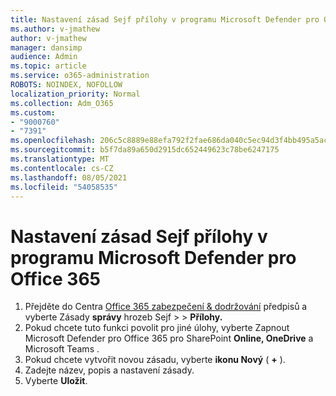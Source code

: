 ```yaml
---
title: Nastavení zásad Sejf přílohy v programu Microsoft Defender pro Office 365
ms.author: v-jmathew
author: v-jmathew
manager: dansimp
audience: Admin
ms.topic: article
ms.service: o365-administration
ROBOTS: NOINDEX, NOFOLLOW
localization_priority: Normal
ms.collection: Adm_O365
ms.custom:
- "9000760"
- "7391"
ms.openlocfilehash: 206c5c8889e88efa792f2fae686da040c5ec94d3f4bb495a5ac5cca59e455e64
ms.sourcegitcommit: b5f7da89a650d2915dc652449623c78be6247175
ms.translationtype: MT
ms.contentlocale: cs-CZ
ms.lasthandoff: 08/05/2021
ms.locfileid: "54058535"
---
```

# <a name="set-up-safe-attachment-policies-in-microsoft-defender-for-office-365"></a>Nastavení zásad Sejf přílohy v programu Microsoft Defender pro Office 365

1. Přejděte do Centra [Office 365 zabezpečení & dodržování](https://go.microsoft.com/fwlink/p/?linkid=2077143) předpisů a vyberte Zásady **správy** hrozeb Sejf  >    >  **Přílohy.**
2. Pokud chcete tuto funkci povolit pro jiné úlohy, vyberte Zapnout Microsoft Defender pro Office 365 pro SharePoint **Online, OneDrive** a Microsoft Teams .
3. Pokud chcete vytvořit novou zásadu, vyberte **ikonu Nový** ( **+** ).
4. Zadejte název, popis a nastavení zásady.
5. Vyberte **Uložit**.
